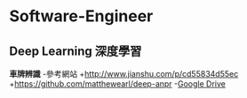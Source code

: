# Software-Engineer

## Deep Learning 深度學習

**車牌辨識**
-參考網站
  +http://www.jianshu.com/p/cd55834d55ec
  +https://github.com/matthewearl/deep-anpr 
-[Google Drive](https://drive.google.com/drive/folders/0AJwlQ0rpqMFIUk9PVA)
